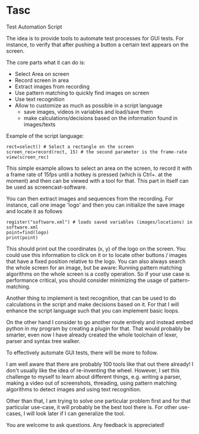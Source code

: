 # Tasc
Test Automation Script

The idea is to provide tools to automate test processes for GUI tests. For instance, to verify that after pushing a button a certain text appears on the screen.

The core parts what it can do is:
- Select Area on screen
- Record screen in area
- Extract images from recording
- Use pattern matching to quickly find images on screen
- Use text recognition
- Allow to customize as much as possible in a script language
  - save images, videos in variables and load/save them
  - make calculations/decisions based on the information found in images/texts

Example of the script language:
```
rect=select() # Select a rectangle on the screen
screen_rec=record(rect, 15) # the second parameter is the frame-rate
view(screen_rec)
```

This simple example allows to select an area on the screen, to record it with a frame rate of 15fps until a hotkey is pressed (which is Ctrl+. at the moment) and then can be viewed with a tool for that. This part in itself can be used as screencast-software.

You can then extract images and sequences from the recording. For instance, call one image 'logo' and then you can initialize the save image and locate it as follows

```
register("software.xml") # loads saved variables (images/locations) in software.xml
point=find(logo)
print(point)
```

This should print out the coordinates (x, y) of the logo on the screen. You could use this information to click on it or to locate other buttons / images that have a fixed position relative to the logo. You can also always search the whole screen for an image, but be aware: Running pattern matching algorithms on the whole screen is a costly operation. So if your use case is performance critical, you should consider minimizing the usage of pattern-matching.

Another thing to implement is text recognition, that can be used to do calculations in the script and make decisions based on it. For that I will enhance the script language such that you can implement basic loops.

On the other hand I consider to go another route entirely and instead embed python in my program by creating a plugin for that. That would probably be smarter, even now I have already created the whole toolchain of lexer, parser and syntax tree walker.

To effectively automate GUI tests, there will be more to follow.

I am well aware that there are probably 100 tools like that out there already! I don't usually like the idea of re-inventing the wheel. However, I set this challenge to myself to learn about different things, e.g. writing a parser, making a video out of screenshots, threading, using pattern matching algorithms to detect images and using text recognition.

Other than that, I am trying to solve one particular problem first and for that particular use-case, it will probably be the best tool there is. For other use-cases, I will look later if I can generalize the tool.

You are welcome to ask questions. Any feedback is appreciated!
